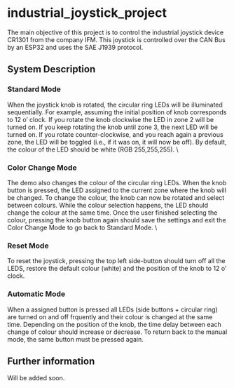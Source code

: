 # industrial_joystick_project
The main objective of this project is to control the industrial joystick device CR1301 from the company 
IFM. This joystick is controlled over the CAN Bus by an ESP32 and uses the SAE J1939 protocol.
## System Description
### Standard Mode
When the joystick knob is rotated, the circular ring LEDs will be illuminated sequentially. 
For example, assuming the initial position of knob corresponds to 12 o’ clock. If you rotate the knob clockwise the LED in zone 2  will be turned on. If you keep rotating the knob until zone 3, the next LED will be turned on. If you rotate counter-clockwise, and you reach again a previous zone, the LED will be toggled (i.e., if it was on, it will now be off). By default, the colour of the LED should be white (RGB 255,255,255). \
### Color Change Mode
The demo also changes the colour of the circular ring LEDs.  When the knob button is pressed, the LED assigned to the current zone where the knob will be changed. To change the colour, the knob can now be rotated and select between colours. While the colour selection happens, the LED should change the colour at the same time.
Once the user finished selecting the colour, pressing the knob button again should save the settings and exit the Color Change Mode to go back to Standard Mode. \
### Reset Mode
To reset the joystick, pressing the top left side-button should turn off all the LEDS, restore the default colour (white) and the position of the knob to 12 o’ clock.
### Automatic Mode
When a assigned button is pressed all LEDs (side buttons + circular ring) are turned on and off frquently and their colour is changed at the same time.  Depending on the position of the knob, the time delay between each change of colour should increase or decrease. To return back to the manual 
mode, the same button must be pressed again.

## Further information
Will be added soon.
